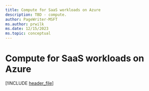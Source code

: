 ```yaml
---
title: Compute for SaaS workloads on Azure
description: TBD - compute.
author: PageWriter-MSFT
ms.author: prwilk
ms.date: 12/15/2023
ms.topic: conceptual
---
```


# Compute for SaaS workloads on Azure

[!INCLUDE [header_file](includes/temporary-warning.md)]
